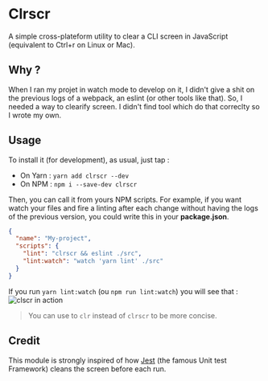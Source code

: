 Clrscr
===

A simple cross-plateform utility to clear a CLI screen in JavaScript (equivalent to Ctrl+r on Linux or Mac).

## Why ?

When I ran my projet in watch mode to develop on it, I didn't give a shit on the previous logs of a webpack, an eslint (or other tools like that). So, I needed a way to clearify screen. I didn't find tool which do that correclty so I wrote my own.

## Usage

To install it (for development), as usual, just tap :
- On Yarn : `yarn add clrscr --dev`
- On NPM : `npm i --save-dev clrscr`

Then, you can call it from yours NPM scripts.
For example, if you want watch your files and fire a linting after each change without having the logs of the previous version, you could write this in your **package.json**.

```json
{
  "name": "My-project",
  "scripts": {
    "lint": "clrscr && eslint ./src",
    "lint:watch": "watch 'yarn lint' ./src"
  }
}
```

If you run `yarn lint:watch` (ou `npm run lint:watch`) you will see that :
![clscr in action](https://github.com/js-republic/clrscr/clrscr.gif)

> You can use to `clr` instead of `clrscr` to be more concise.

## Credit

This module is strongly inspired of how [Jest](https://facebook.github.io/jest/) (the famous Unit test Framework) cleans the screen before each run.